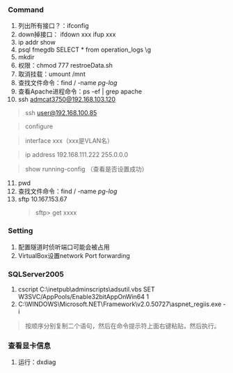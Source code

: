 ### Command

1. 列出所有接口？：ifconfig
2. down掉接口：
  ifdown xxx
  ifup xxx
3. ip addr show
4. psql fmegdb
  SELECT * from operation_logs
  \g
5. mkdir
6. 权限：chmod 777 restroeData.sh
7. 取消挂载：umount /mnt
8. 查找文件命令：find / -name *pg-log*
9. 查看Apache进程命令：ps -ef | grep apache
10. ssh admcat3750@192.168.103.120

  > ssh user@192.168.100.85
  
  > configure
  
  > interface xxx（xxx是VLAN名）
  
  > ip address 192.168.111.222 255.0.0.0
  
  > show running-config （查看是否设置成功）  
11. pwd
12. 查找文件命令：find / -name *pg-log*
13. sftp 10.167.153.67
    > sftp> get xxxx

### Setting
1. 配置隧道时侦听端口可能会被占用
2. VirtualBox设置network Port forwarding

### SQLServer2005
1. cscript C:\inetpub\adminscripts\adsutil.vbs SET W3SVC/AppPools/Enable32bitAppOnWin64 1
2. C:\WINDOWS\Microsoft.NET\Framework\v2.0.50727\aspnet_regiis.exe -i
> 按顺序分别复制二个语句，然后在命令提示符上面右键粘贴，然后执行。

### 查看显卡信息
1. 运行：dxdiag

